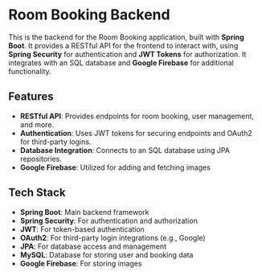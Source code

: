 # Room Booking Backend

This is the backend for the Room Booking application, built with **Spring Boot**. It provides a RESTful API for the frontend to interact with, using **Spring Security** for authentication and **JWT Tokens** for authorization. It integrates with an SQL database and **Google Firebase** for additional functionality.

## Features

- **RESTful API**: Provides endpoints for room booking, user management, and more.
- **Authentication**: Uses JWT tokens for securing endpoints and OAuth2 for third-party logins.
- **Database Integration**: Connects to an SQL database using JPA repositories.
- **Google Firebase**: Utilized for adding and fetching images

## Tech Stack

- **Spring Boot**: Main backend framework
- **Spring Security**: For authentication and authorization
- **JWT**: For token-based authentication
- **OAuth2**: For third-party login integrations (e.g., Google)
- **JPA**: For database access and management
- **MySQL**: Database for storing user and booking data
- **Google Firebase**: For storing images

